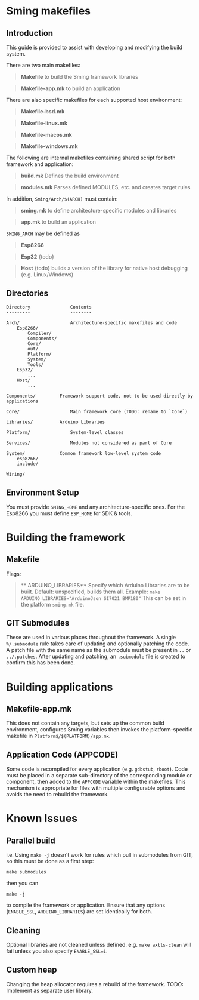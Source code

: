 # Sming makefiles

## Introduction

This guide is provided to assist with developing and modifying the build system.

There are two main makefiles:

> **Makefile** to build the Sming framework libraries

> **Makefile-app.mk** to build an application

There are also specific makefiles for each supported host environment:

> **Makefile-bsd.mk**

> **Makefile-linux.mk**

> **Makefile-macos.mk**

> **Makefile-windows.mk**

The following are internal makefiles containing shared script for both framework and application:

> **build.mk** Defines the build environment

> **modules.mk** Parses defined MODULES, etc. and creates target rules

In addition, `Sming/Arch/$(ARCH)` must contain:

> **sming.mk** to define architecture-specific modules and libraries

> **app.mk** to build an application

`SMING_ARCH` may be defined as

> **Esp8266**

> **Esp32** {todo}

> **Host** {todo} builds a version of the library for native host debugging (e.g. Linux/Windows)


## Directories

```
Directory				Contents
---------				--------

Arch/					Architecture-specific makefiles and code
	Esp8266/
		Compiler/
		Components/
		Core/
		out/
		Platform/
		System/
		Tools/
	Esp32/
		...
	Host/
		...

Components/			Framework support code, not to be used directly by applications

Core/					Main framework core (TODO: rename to `Core`)

Libraries/			Arduino Libraries

Platform/				System-level classes

Services/				Modules not considered as part of Core

System/				Common framework low-level system code
	esp8266/
	include/
	
Wiring/

```


## Environment Setup

You must provide `SMING_HOME` and any architecture-specific ones. For the Esp8266 you must define `ESP_HOME` for SDK & tools.

# Building the framework

## Makefile

Flags:

> ** ARDUINO_LIBRARIES** Specify which Arduino Libraries are to be built. Default: unspecified, builds them all. Example: `make ARDUINO_LIBRARIES="ArduinoJson SI7021 BMP180"`
This can be set in the platform `sming.mk` file.

## GIT Submodules

These are used in various places throughout the framework. A single `%/.submodule` rule takes care of updating and optionally patching the code.
A patch file with the same name as the submodule must be present in `..` or `../.patches`.
After updating and patching, an `.submodule` file is created to confirm this has been done.

# Building applications

## Makefile-app.mk

This does not contain any targets, but sets up the common build environment, configures Sming variables then invokes the platform-specific makefile in `Platform$/$(PLATFORM)/app.mk`.

## Application Code (APPCODE)

Some code is recompiled for every application (e.g. `gdbstub`, `rboot`).
Code must be placed in a separate sub-directory of the corresponding module or component, then added to the `APPCODE` variable within the makefiles.
This mechanism is appropriate for files with multiple configurable options and avoids the need to rebuild the framework.

# Known Issues

## Parallel build

i.e. Using `make -j` doesn't work for rules which pull in submodules from GIT, so this must be done as a first step:

`make submodules`

then you can

`make -j`

to compile the framework or application. Ensure that any options (`ENABLE_SSL`, `ARDUINO_LIBRARIES`) are set identically for both.


## Cleaning

Optional libraries are not cleaned unless defined. e.g. `make axtls-clean` will fail unless you also specify `ENABLE_SSL=1`.


## Custom heap

Changing the heap allocator requires a rebuild of the framework.
TODO: Implement as separate user library.


